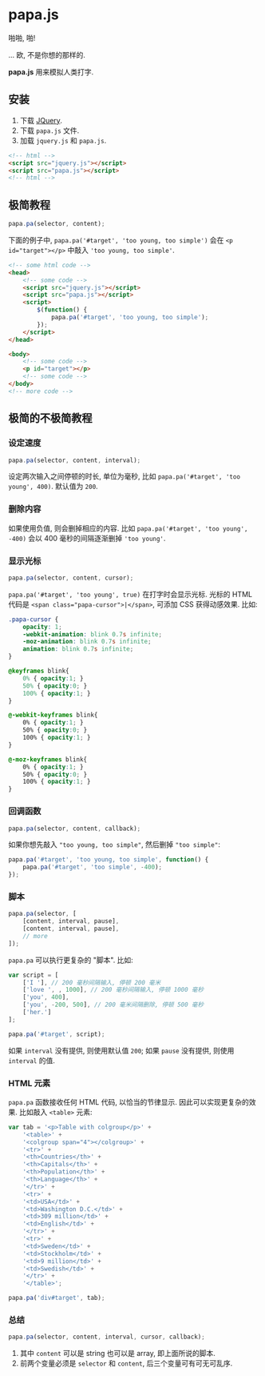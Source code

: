 # papa.js

啪啪, 啪!

... 欧, 不是你想的那样的.

__papa.js__ 用来模拟人类打字.


## 安装

1. 下载 [JQuery](https://jquery.com/).
2. 下载 `papa.js` 文件.
3. 加载 `jquery.js` 和 `papa.js`.

```html
<!-- html -->
<script src="jquery.js"></script>
<script src="papa.js"></script>
<!-- html -->
```


## 极简教程

```js
papa.pa(selector, content);
```


下面的例子中, `papa.pa('#target', 'too young, too simple')` 会在 `<p id="target"></p>` 中敲入 `'too young, too simple'`.

```html
<!-- some html code -->
<head>
    <!-- some code -->
    <script src="jquery.js"></script>
    <script src="papa.js"></script>
    <script>
        $(function() {
            papa.pa('#target', 'too young, too simple');
        });
    </script>
</head>

<body>
    <!-- some code -->
    <p id="target"></p>
    <!-- some code -->
</body>
<!-- more code -->
```


## 极简的不极简教程

### 设定速度

```js
papa.pa(selector, content, interval);
```

设定两次输入之间停顿的时长, 单位为毫秒, 比如 `papa.pa('#target', 'too young', 400)`. 默认值为 `200`.

### 删除内容

如果使用负值, 则会删掉相应的内容. 比如 `papa.pa('#target', 'too young', -400)` 会以 400 毫秒的间隔逐渐删掉 `'too young'`.

### 显示光标

```js
papa.pa(selector, content, cursor);
```

`papa.pa('#target', 'too young', true)` 在打字时会显示光标. 光标的 HTML 代码是 `<span class="papa-cursor">|</span>`, 可添加 CSS 获得动感效果. 比如:

```css
.papa-cursor {
    opacity: 1;
    -webkit-animation: blink 0.7s infinite;
    -moz-animation: blink 0.7s infinite;
    animation: blink 0.7s infinite;
}

@keyframes blink{
    0% { opacity:1; }
    50% { opacity:0; }
    100% { opacity:1; }
}

@-webkit-keyframes blink{
    0% { opacity:1; }
    50% { opacity:0; }
    100% { opacity:1; }
}

@-moz-keyframes blink{
    0% { opacity:1; }
    50% { opacity:0; }
    100% { opacity:1; }
}
```

### 回调函数

```js
papa.pa(selector, content, callback);
```

如果你想先敲入 `"too young, too simple"`, 然后删掉 `"too simple"`:

```js
papa.pa('#target', 'too young, too simple', function() {
    papa.pa('#target', 'too simple', -400);
});
```

### 脚本

```js
papa.pa(selector, [
    [content, interval, pause],
    [content, interval, pause],
    // more
]);
```

`papa.pa` 可以执行更复杂的 "脚本". 比如:

```js
var script = [
    ['I '], // 200 毫秒间隔输入, 停顿 200 毫米
    ['love ', , 1000], // 200 毫秒间隔输入, 停顿 1000 毫秒
    ['you', 400],
    ['you', -200, 500], // 200 毫米间隔删除, 停顿 500 毫秒
    ['her.']
];

papa.pa('#target', script);
```

如果 `interval` 没有提供, 则使用默认值 `200`; 如果 `pause` 没有提供, 则使用 `interval` 的值.

### HTML 元素

`papa.pa` 函数接收任何 HTML 代码, 以恰当的节律显示. 因此可以实现更复杂的效果. 比如敲入 `<table>` 元素:

```js
var tab = '<p>Table with colgroup</p>' +
    '<table>' +
    '<colgroup span="4"></colgroup>' +
    '<tr>' +
    '<th>Countries</th>' +
    '<th>Capitals</th>' +
    '<th>Population</th>' +
    '<th>Language</th>' +
    '</tr>' +
    '<tr>' +
    '<td>USA</td>' +
    '<td>Washington D.C.</td>' +
    '<td>309 million</td>' +
    '<td>English</td>' +
    '</tr>' +
    '<tr>' +
    '<td>Sweden</td>' +
    '<td>Stockholm</td>' +
    '<td>9 million</td>' +
    '<td>Swedish</td>' +
    '</tr>' +
    '</table>';

papa.pa('div#target', tab);
```

### 总结

```js
papa.pa(selector, content, interval, cursor, callback);
```

1. 其中 `content` 可以是 string 也可以是 array, 即上面所说的脚本.
2. 前两个变量必须是 `selector` 和 `content`, 后三个变量可有可无可乱序.
